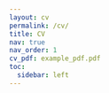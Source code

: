 ```yaml
---
layout: cv
permalink: /cv/
title: CV
nav: true
nav_order: 1
cv_pdf: example_pdf.pdf
toc:
  sidebar: left
---
```

